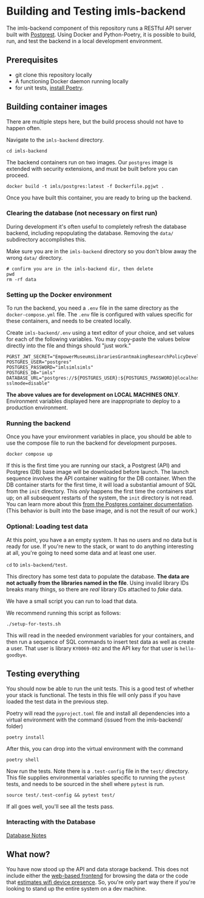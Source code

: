 # Building and Testing imls-backend

The imls-backend component of this repository runs a RESTful API server built with [Postgrest](https://postgrest.org/en/stable/). Using Docker and Python-Poetry, it is possible to build, run, and test the backend in a local development environment.

## Prerequisites

* git clone this repository locally
* A functioning Docker daemon running locally
* for unit tests, [install Poetry](https://python-poetry.org/docs/#installing-with-the-official-installer).

## Building container images

There are multiple steps here, but the build process should not have to happen often.

Navigate to the `imls-backend` directory.
```
cd imls-backend
```

The backend containers run on two images. Our `postgres` image is extended with security extensions, and must be built before you can proceed. 

```
docker build -t imls/postgres:latest -f Dockerfile.pgjwt .
```

Once you have built this container, you are ready to bring up the backend.

### Clearing the database (not necessary on first run)

During development it's often useful to completely refresh the database backend, including repopulating the database. Removing the `data/` subdirectory accomplishes this.

Make sure you are in the `imls-backend` directory so you don't blow away the wrong `data/` directory.
```
# confirm you are in the imls-backend dir, then delete
pwd
rm -rf data
```
### Setting up the Docker environment

To run the backend, you need a `.env` file in the same directory as the `docker-compose.yml` file. The `.env` file is configured with values specific for these containers, and needs to be created locally.

Create `imls-backend/.env` using a text editor of your choice, and set values for each of the following variables. You may copy-paste the values below directly into the file and things should "just work."

```
PGRST_JWT_SECRET="EmpowerMuseumsLibrariesGrantmakingResearchPolicyDevelopment"
POSTGRES_USER="postgres"
POSTGRES_PASSWORD="imlsimlsimls"
POSTGRES_DB="imls"
DATABASE_URL="postgres://${POSTGRES_USER}:${POSTGRES_PASSWORD}@localhost:5432/${POSTGRES_DB}?sslmode=disable"
```

**The above values are for development on LOCAL MACHINES ONLY**. Environment variables displayed here are inappropriate to deploy to a production environment.

### Running the backend 

Once you have your environment variables in place, you should be able to use the compose file to run the backend for development purposes.

```
docker compose up
```

If this is the first time you are running our stack, a Postgrest (API) and Postgres (DB) base image will be downloaded before launch. The launch sequence involves the API container waiting for the DB container. When the DB container starts for the first time, it will load a substantial amount of SQL from the `init` directory. This *only* happens the first time the containers start up; on all subsequent restarts of the system, the `init` directory is not read. You can learn more about this [from the Postgres container documentation](https://hub.docker.com/_/postgres). (This behavior is built into the base image, and is not the result of our work.)

### Optional: Loading test data

At this point, you have a an empty system. It has no users and no data but is ready for use. If you're new to the stack, or want to do anything interesting at all, you're going to need some data and at least one user.

`cd` to `imls-backend/test`.

This directory has some test data to populate the database. **The data are not actually from the libraries named in the file**. Using invalid library IDs breaks many things, so there are *real* library IDs attached to *fake* data.

We have a small script you can run to load that data.

We recommend running this script as follows:

```
./setup-for-tests.sh
```

This will read in the needed environment variables for your containers, and then run a sequence of SQL commands to insert test data as well as create a user. That user is library `KY0069-002` and the API key for that user is `hello-goodbye`.

## Testing everything

You should now be able to run the unit tests. This is a good test of whether your stack is functional. The tests in this file will only pass if you have loaded the test data in the previous step.

Poetry will read the `pyproject.toml` file and install all dependencies into a virtual environment with the command (issued from the imls-backend/ folder)

```
poetry install
```

After this, you can drop into the virtual environment with the command

```
poetry shell
```

Now run the tests. Note there is a `.test-config` file in the `test/` directory. This file supplies environmental variables specific to running the `pytest` tests, and needs to be sourced in the shell where `pytest` is run.

```
source test/.test-config && pytest test/
```

If all goes well, you'll see all the tests pass.

### Interacting with the Database

[Database Notes](DATABASE_NOTES.md)

## What now?

You have now stood up the API and data storage backend. This does not include either the [web-based frontend](../imls-frontend/README.md) for browsing the data or the code that [estimates wifi device presence](../imls-wifi-sensor/README.md). So, you're only part way there if you're looking to stand up the entire system on a dev machine.
